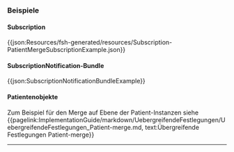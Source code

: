 ### Beispiele

#### Subscription

{{json:Resources/fsh-generated/resources/Subscription-PatientMergeSubscriptionExample.json}}

#### SubscriptionNotification-Bundle

{{json:SubscriptionNotificationBundleExample}}

#### Patientenobjekte

Zum Beispiel für den Merge auf Ebene der Patient-Instanzen siehe {{pagelink:ImplementationGuide/markdown/UebergreifendeFestlegungen/UebergreifendeFestlegungen_Patient-merge.md, text:Übergreifende Festlegungen Patient-merge}}

---
